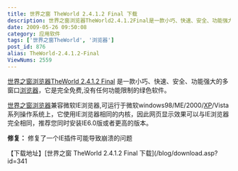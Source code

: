 ```yaml
---
title: 世界之窗 TheWorld 2.4.1.2 Final 下载
description: 世界之窗浏览器TheWorld2.4.1.2Final是一款小巧、快速、安全、功能强大的多窗口浏览器，它是完全免费,没有任何功能限制的绿色软件。世界之窗浏览器兼容微软IE浏览器,可运行于微软windows98/ME/2000/XP/Vista系列操作系统上，它使用IE浏览器相同的内核，因此网页显示效果可以与IE浏览器完全相同，推荐您同时安装IE6.0版或者更高的版本。修复：修复了一个IE插件可能导致崩溃的问题
date: 2009-05-26 09:50:08
category: 应用软件
tags: ['世界之窗TheWorld', '浏览器']
post_id: 876
alias: TheWorld-2.4.1.2-Final
ViewNums: 2559
---
```


[世界之窗浏览器TheWorld 2.4.1.2 Final](/blog/theworld-2412-final) 是一款小巧、快速、安全、功能强大的多窗口[浏览器](/tags/%E6%B5%8F%E8%A7%88%E5%99%A8)，它是完全免费,没有任何功能限制的绿色软件。

[世界之窗浏览器](/tags/%E4%B8%96%E7%95%8C%E4%B9%8B%E7%AA%97TheWorld)兼容微软IE浏览器,可运行于微软windows98/ME/2000/[XP](/blog/deepin-litexp-windows-xp-sp3-v62)/Vista系列操作系统上，它使用IE浏览器相同的内核，因此网页显示效果可以与IE浏览器完全相同，推荐您同时安装IE6.0版或者更高的版本。

**修复：**
修复了一个IE插件可能导致崩溃的问题

【下载地址】[世界之窗 TheWorld 2.4.1.2 Final 下载](/blog/download.asp?id=341

